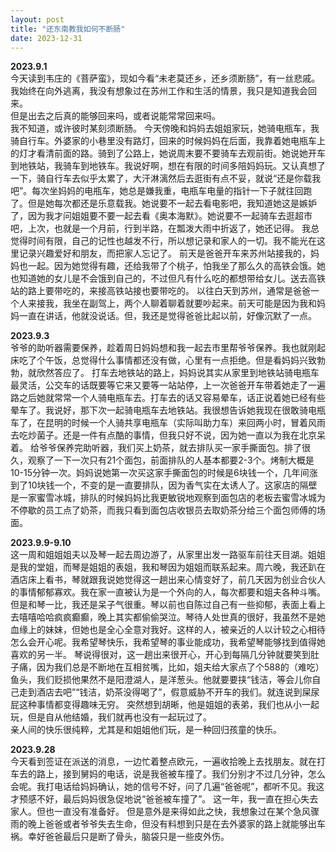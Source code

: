 ```yaml
---
layout: post
title: "还东南教我如何不断肠"
date: 2023-12-31
---  
```

**2023.9.1**  
今天读到韦庄的《菩萨蛮》，现如今看“未老莫还乡，还乡须断肠”，有一丝悲戚。  
我始终在向外逃离，我没有想象过在苏州工作和生活的情景，我只是知道我会回来。  
但是出去之后真的能够回来吗，或者说能常常回来吗。  
我不知道，或许彼时某刻须断肠。
今天傍晚和妈妈去姐姐家玩，她骑电瓶车，我骑自行车。外婆家的小巷里没有路灯，回来的时候妈妈在后面，我靠着她电瓶车上的灯才看清前面的路。骑到了公路上，她说周末要不要骑车去观前街。她说她开车到地铁站，我骑车到地铁车。我说好啊，想在有限的时间多陪妈妈玩。又认真想了一下，骑自行车去似乎太累了，大汗淋漓然后去逛街有点不妥，就说“还是你载我吧”。每次坐妈妈的电瓶车，她总是嫌我重，电瓶车电量的指针一下子就往回跑了。但是她每次都还是乐意载我。她说要不一起去看电影吧，我知道她这是嫉妒了，因为我才问姐姐要不要一起去看《奥本海默》。她说要不一起骑车去逛超市吧，上次，也就是一个月前，行到半路，在瓢泼大雨中折返了，她还记得。
我总觉得时间有限，自己的记性也越发不行，所以想记录和家人的一切。我不能光在这里记录兴趣爱好和朋友，而把家人忘记了。
前天是爸爸开车来苏州站接我的，妈妈也一起。因为她觉得有趣，还给我带了个桃子，怕我坐了那么久的高铁会饿。她也知道她的女儿是不会饿到自己的，不过但凡有什么吃的都想带给女儿。送去高铁站的路上要带吃的，来接高铁站接也要带吃的。
以往白天到苏州，通常是爸爸一个人来接我，我坐在副驾上，两个人聊着聊着就要吵起来。前天可能是因为我和妈妈一直在讲话，他就没说话。但，我还是觉得爸爸比起以前，好像沉默了一点。

**2023.9.3**  
爷爷的助听器需要保养，趁着周日妈妈想和我一起去市里帮爷爷保养。我也就刚起床吃了个午饭，总觉得什么事情都还没有做，心里有一点拒绝。但是看妈妈兴致勃勃，就欣然答应了。
打车去地铁站的路上，妈妈说其实从家里到地铁站骑电瓶车最灵活，公交车的话既要等它来又要等一站站停，上一次爸爸开车带着她走了一遍路之后她就常常一个人骑电瓶车去。打车去的话又容易晕车，话正说着她已经有些晕车了。我说好，那下次一起骑电瓶车去地铁站。我很想告诉她我现在很敢骑电瓶车了，在昆明的时候一个人骑共享电瓶车（实际叫助力车）来回两小时，冒着风雨去吃炒菌子。还是一件有点酷的事情，但我只好不说，因为她一直以为我在北京呆着。
给爷爷保养完助听器，我们买上奶茶，就去排队买一家手撕面包。排了很久，观察了一下一次只有21个面包，前面排队的人基本都要2-3个。烤制大概是10-15分钟一次。妈妈说她第一次买这家手撕面包的时候是6块钱一个，几年间涨到了10块钱一个，不变的是一直要排队，因为香气实在太诱人了。这家店的隔壁是一家蜜雪冰城，排队的时候妈妈比我更敏锐地观察到面包店的老板去蜜雪冰城为不停歇的员工点了奶茶，而我只看到面包店收银员去取奶茶分给三个面包师傅的场面。

**2023.9.9-9.10**  
这一周和姐姐姐夫以及琴一起去周边游了，从家里出发一路驱车前往天目湖。姐姐是我的堂姐，而琴是姐姐的表姐，我和琴因为姐姐而联系起来。周六晚，我还趴在酒店床上看书，琴就跟我说她觉得这一趟出来心情变好了，前几天因为创业合伙人的事情郁郁寡欢。我在家一直被认为是一个外向的人，每次都要和姐夫各种斗嘴。但是和琴一比，我还是呆子气很重。琴以前也自陈过自己有一些抑郁，表面上看上去嘻嘻哈哈疯疯癫癫，晚上其实都偷偷哭泣。琴待人处世真的很好，我虽然不是她血缘上的妹妹，但她也是全心全意对我好。这样的人，被亲近的人以计较之心相待怎么会开心呢。我希望琴快乐，我希望琴的事业能成功，我希望琴能够找到值得她喜欢的另一半。
琴说得很对，这一趟出来很开心，开心到每隔几分钟就要笑到肚子痛，因为我们总是不断地在互相贫嘴，比如，姐夫给大家点了个588的（难吃）鱼头，我们贬损他果然不是阳澄湖人，是洋葱头。他就要要挟“钱洁，等会儿你自己走到酒店去吧”“钱洁，奶茶没得喝了”，假意威胁不开车的我们。就连说到屎尿屁这种事情都变得趣味无穷。
突然想到胡晰，他是姐姐的表弟，我们也从小一起玩，但是自从他结婚，我们就再也没有一起玩过了。  
亲人间的快乐很纯粹，尤其是和姐姐他们玩，是一种回归孩童的快乐。

**2023.9.28**  
今天看到签证在派送的消息，一边忙着整点欧元，一遍收拾晚上去找朋友。就在打车去的路上，接到舅妈的电话，说是我爸被车撞了。我们分别才不过几分钟，怎么会呢。我打电话给妈妈确认，她的信号不好，问了几遍“爸爸呢”，都听不见。我这才预感不好，最后妈妈很急促地说“爸爸被车撞了”。
这一年，我一直在担心失去家人。但也一直没有准备好。
但是意外是来得如此之快，我想象过在某个急风骤雨的晚上爸爸或者爷爷失去生命，但没有料想到只是在去外婆家的路上就能够出车祸。幸好爸爸最后只是断了骨头，脑袋只是一些皮外伤。

